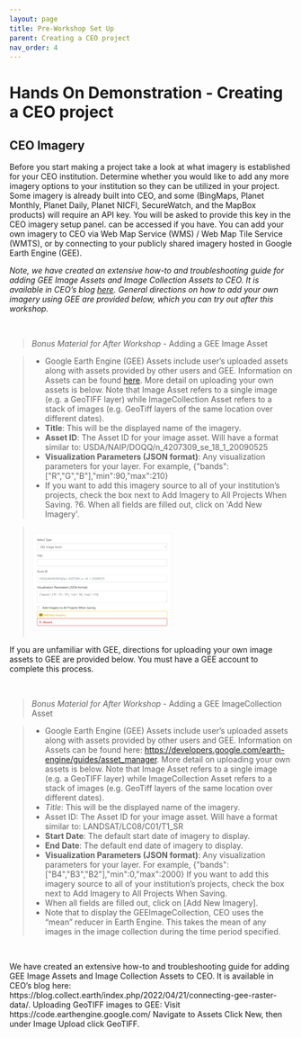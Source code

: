 ```yaml
---
layout: page
title: Pre-Workshop Set Up
parent: Creating a CEO project
nav_order: 4
---
```


# Hands On Demonstration - Creating a CEO project

## CEO Imagery
Before you start making a project take a look at what imagery is established for your CEO institution. Determine whether you would like to add any more imagery options to your institution so they can be utilized in your project. Some imagery is already built into CEO, and some (BingMaps, Planet Monthly, Planet Daily, Planet NICFI, SecureWatch, and the MapBox products) will require an API key. You will be asked to provide this key in the CEO imagery setup panel. can be accessed if you have. You can add your own imagery to CEO via Web Map Service (WMS) / Web Map Tile Service (WMTS), or by connecting to your publicly shared imagery hosted in Google Earth Engine (GEE).

*Note, we have created an extensive how-to and troubleshooting guide for adding GEE Image Assets and Image Collection Assets to CEO. It is available in CEO’s blog [here](https://blog.collect.earth/index.php/2022/04/21/connecting-gee-raster-data/). General directions on how to add your own imagery using GEE are provided below, which you can try out after this workshop.*

<p>&nbsp;</p>

>*Bonus Material for After Workshop* - Adding a GEE Image Asset

>* Google Earth Engine (GEE) Assets include user’s uploaded assets along with assets provided by other users and GEE. Information on Assets can be found [here](https://developers.google.com/earth-engine/guides/asset_manager). More detail on uploading your own assets is below. Note that Image Asset refers to a single image (e.g. a GeoTIFF layer) while ImageCollection Asset refers to a stack of images (e.g. GeoTiff layers of the same location over different dates).
>* **Title**: This will be the displayed name of the imagery.
>* **Asset ID**: The Asset ID for your image asset. Will have a format similar to: USDA/NAIP/DOQQ/n_4207309_se_18_1_20090525
>* **Visualization Parameters (JSON format)**: Any visualization parameters for your layer. For example, {"bands":["R","G","B"],"min":90,"max":210}
>* If you want to add this imagery source to all of your institution’s projects, check the box next to Add Imagery to All Projects When Saving.
?6. When all fields are filled out, click on 'Add New Imagery'.

><img align="center" src="../images/intro-CEO-images/5A.png"  vspace="10" width="250"> 

If you are unfamiliar with GEE, directions for uploading your own image assets to GEE are provided below. You must have a GEE account to complete this process.

<p>&nbsp;</p>

>*Bonus Material for After Workshop* - Adding a GEE ImageCollection Asset

>* Google Earth Engine (GEE) Assets include user’s uploaded assets along with assets provided by other users and GEE. Information on Assets can be found here: https://developers.google.com/earth-engine/guides/asset_manager. More detail on uploading your own assets is below. Note that Image Asset refers to a single image (e.g. a GeoTIFF layer) while ImageCollection Asset refers to a stack of images (e.g. GeoTiff layers of the same location over different dates).
>* *Title*: This will be the displayed name of the imagery.
>* Asset ID: The Asset ID for your image asset. Will have a format similar to: LANDSAT/LC08/C01/T1_SR
>* **Start Date**: The default start date of imagery to display.
>* **End Date**: The default end date of imagery to display.
>* **Visualization Parameters (JSON format)**: Any visualization parameters for your layer. For example, {"bands":["B4","B3","B2"],"min":0,"max":2000}
If you want to add this imagery source to all of your institution’s projects, check the box next to Add Imagery to All Projects When Saving.
>* When all fields are filled out, click on [Add New Imagery].
>* Note that to display the GEEImageCollection, CEO uses the “mean” reducer in Earth Engine. This takes the mean of any images in the image collection during the time period specified.

<p>&nbsp;</p>
We have created an extensive how-to and troubleshooting guide for adding GEE Image Assets and Image Collection Assets to CEO. It is available in CEO’s blog here: https://blog.collect.earth/index.php/2022/04/21/connecting-gee-raster-data/. 
Uploading GeoTIFF images to GEE:
Visit https://code.earthengine.google.com/
Navigate to Assets
Click New, then under Image Upload click GeoTIFF.
